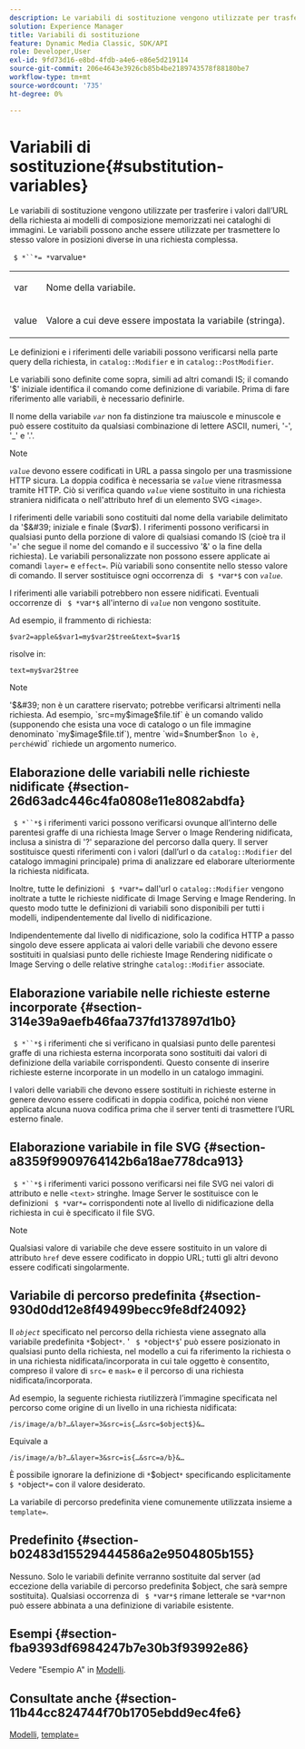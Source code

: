 ```yaml
---
description: Le variabili di sostituzione vengono utilizzate per trasferire i valori dall’URL della richiesta ai modelli di composizione memorizzati nei cataloghi di immagini. Le variabili possono anche essere utilizzate per trasmettere lo stesso valore in posizioni diverse in una richiesta complessa.
solution: Experience Manager
title: Variabili di sostituzione
feature: Dynamic Media Classic, SDK/API
role: Developer,User
exl-id: 9fd73d16-e8bd-4fdb-a4e6-e86e5d219114
source-git-commit: 206e4643e3926cb85b4be2189743578f88180be7
workflow-type: tm+mt
source-wordcount: '735'
ht-degree: 0%

---
```


# Variabili di sostituzione{#substitution-variables}

Le variabili di sostituzione vengono utilizzate per trasferire i valori dall’URL della richiesta ai modelli di composizione memorizzati nei cataloghi di immagini. Le variabili possono anche essere utilizzate per trasmettere lo stesso valore in posizioni diverse in una richiesta complessa.

` $ *``*= *`varvalue`*`

<table id="simpletable_EFEC66C23CE949EFACDC415A954DF323"> 
 <tr class="strow"> 
  <td class="stentry"> <p> <span class="codeph"> <span class="varname"> var  </span> </span> </p> </td> 
  <td class="stentry"> <p>Nome della variabile. </p> </td> 
 </tr> 
 <tr class="strow"> 
  <td class="stentry"> <p> <span class="codeph"> <span class="varname"> value  </span> </span> </p> </td> 
  <td class="stentry"> <p>Valore a cui deve essere impostata la variabile (stringa). </p> </td> 
 </tr> 
</table>

Le definizioni e i riferimenti delle variabili possono verificarsi nella parte query della richiesta, in `catalog::Modifier` e in `catalog::PostModifier`.

Le variabili sono definite come sopra, simili ad altri comandi IS; il comando &#39;$&#39; iniziale identifica il comando come definizione di variabile. Prima di fare riferimento alle variabili, è necessario definirle.

Il nome della variabile *`var`* non fa distinzione tra maiuscole e minuscole e può essere costituito da qualsiasi combinazione di lettere ASCII, numeri, &#39;-&#39;, &#39;_&#39; e &#39;.&#39;.

>[!NOTE]
>
>*`value`* devono essere codificati in URL a passa singolo per una trasmissione HTTP sicura. La doppia codifica è necessaria se *`value`* viene ritrasmessa tramite HTTP. Ciò si verifica quando *`value`* viene sostituito in una richiesta straniera nidificata o nell&#39;attributo href di un elemento SVG `<image>`.

I riferimenti delle variabili sono costituiti dal nome della variabile delimitato da &#39;$&#39; iniziale e finale ($*var*$). I riferimenti possono verificarsi in qualsiasi punto della porzione di valore di qualsiasi comando IS (cioè tra il &#39;=&#39; che segue il nome del comando e il successivo &#39;&amp;&#39; o la fine della richiesta). Le variabili personalizzate non possono essere applicate ai comandi `layer=` e `effect=`. Più variabili sono consentite nello stesso valore di comando. Il server sostituisce ogni occorrenza di ` $ *`var`*$` con *`value`*.

I riferimenti alle variabili potrebbero non essere nidificati. Eventuali occorrenze di ` $ *`var`*$` all&#39;interno di *`value`* non vengono sostituite.

Ad esempio, il frammento di richiesta:

`$var2=apple&$var1=my$var2$tree&text=$var1$`

risolve in:

`text=my$var2$tree`

>[!NOTE]
>
>&#39;$&#39; non è un carattere riservato; potrebbe verificarsi altrimenti nella richiesta. Ad esempio, `src=my$image$file.tif` è un comando valido (supponendo che esista una voce di catalogo o un file immagine denominato `my$image$file.tif`), mentre `wid=$number$` non lo è, perché `wid` richiede un argomento numerico.

## Elaborazione delle variabili nelle richieste nidificate {#section-26d63adc446c4fa0808e11e8082abdfa}

` $ *``*$` i riferimenti varici possono verificarsi ovunque all’interno delle parentesi graffe di una richiesta Image Server o Image Rendering nidificata, inclusa a sinistra di &#39;?&#39; separazione del percorso dalla query. Il server sostituisce questi riferimenti con i valori (dall’url o da `catalog::Modifier` del catalogo immagini principale) prima di analizzare ed elaborare ulteriormente la richiesta nidificata.

Inoltre, tutte le definizioni ` $ *`var`*=` dall&#39;url o `catalog::Modifier` vengono inoltrate a tutte le richieste nidificate di Image Serving e Image Rendering. In questo modo tutte le definizioni di variabili sono disponibili per tutti i modelli, indipendentemente dal livello di nidificazione.

Indipendentemente dal livello di nidificazione, solo la codifica HTTP a passo singolo deve essere applicata ai valori delle variabili che devono essere sostituiti in qualsiasi punto delle richieste Image Rendering nidificate o Image Serving o delle relative stringhe `catalog::Modifier` associate.

## Elaborazione variabile nelle richieste esterne incorporate {#section-314e39a9aefb46faa737fd137897d1b0}

` $ *``*$` i riferimenti che si verificano in qualsiasi punto delle parentesi graffe di una richiesta esterna incorporata sono sostituiti dai valori di definizione della variabile corrispondenti. Questo consente di inserire richieste esterne incorporate in un modello in un catalogo immagini.

I valori delle variabili che devono essere sostituiti in richieste esterne in genere devono essere codificati in doppia codifica, poiché non viene applicata alcuna nuova codifica prima che il server tenti di trasmettere l’URL esterno finale.

## Elaborazione variabile in file SVG {#section-a8359f9909764142b6a18ae778dca913}

` $ *``*$` i riferimenti varici possono verificarsi nei file SVG nei valori di attributo e nelle  `<text>` stringhe. Image Server le sostituisce con le definizioni ` $ *`var`*=` corrispondenti note al livello di nidificazione della richiesta in cui è specificato il file SVG.

>[!NOTE]
>
>Qualsiasi valore di variabile che deve essere sostituito in un valore di attributo `href` deve essere codificato in doppio URL; tutti gli altri devono essere codificati singolarmente.

## Variabile di percorso predefinita {#section-930d0dd12e8f49499becc9fe8df24092}

Il *`object`* specificato nel percorso della richiesta viene assegnato alla variabile predefinita `*`$object`*`. &#39; ` $ *`object`*$`&#39; può essere posizionato in qualsiasi punto della richiesta, nel modello a cui fa riferimento la richiesta o in una richiesta nidificata/incorporata in cui tale oggetto è consentito, compreso il valore di `src=` e `mask=` e il percorso di una richiesta nidificata/incorporata.

Ad esempio, la seguente richiesta riutilizzerà l’immagine specificata nel percorso come origine di un livello in una richiesta nidificata:

`/is/image/a/b?…&layer=3&src=is{…&src=$object$}&…`

Equivale a

`/is/image/a/b?…&layer=3&src=is{…&src=a/b}&…`

È possibile ignorare la definizione di `*`$object`*` specificando esplicitamente ` $ *`object`*=` con il valore desiderato.

La variabile di percorso predefinita viene comunemente utilizzata insieme a `template=`.

## Predefinito {#section-b02483d15529444586a2e9504805b155}

Nessuno. Solo le variabili definite verranno sostituite dal server (ad eccezione della variabile di percorso predefinita $object, che sarà sempre sostituita). Qualsiasi occorrenza di ` $ *`var`*$` rimane letterale se `*`var`*`non può essere abbinata a una definizione di variabile esistente.

## Esempi {#section-fba9393df6984247b7e30b3f93992e86}

Vedere &quot;Esempio A&quot; in [Modelli](../../../../../is-api/http-ref/image-serving-api-ref/c-http-protocol-reference/c-templates/c-templates.md#concept-3cd2d2adae0e41b2979b9640244d4d3e).

## Consultate anche {#section-11b44cc824744f70b1705ebdd9ec4fe6}

[Modelli](../../../../../is-api/http-ref/image-serving-api-ref/c-http-protocol-reference/c-templates/c-templates.md#concept-3cd2d2adae0e41b2979b9640244d4d3e),  [template=](../../../../../is-api/http-ref/image-serving-api-ref/c-http-protocol-reference/c-command-reference/r-template.md#reference-3beccaa462a64bf0ba867e5c8fd0bd14)
